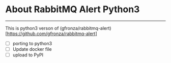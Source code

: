 # About RabbitMQ Alert Python3
---

This is python3 verson of (gfronza/rabbitmq-alert)[https://github.com/gfronza/rabbitmq-alert]

- [ ] porting to python3
- [ ] Update docker file
- [ ] upload to PyPI
